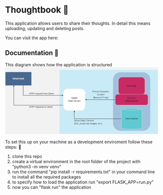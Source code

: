 # Thoughtbook 📖

This application allows users to share their thoughts.
In detail this means uploading, updating and deleting posts.

You can visit the app here:


## Documentation 📝

This diagram shows how the application is structured
![](flaskblog/static/images/diagram.png)


To set this up on your machine as a development enviroment follow these steps: 👣

1. clone this repo
2. create a virtual environment in the root folder of the project with "python3 -m venv venv"
3. run the command "pip install -r requirements.txt" in your command line to install all the required packages
4. to specify how to load the application run "export FLASK_APP=run.py" 
5. now you can "flask run" the application

